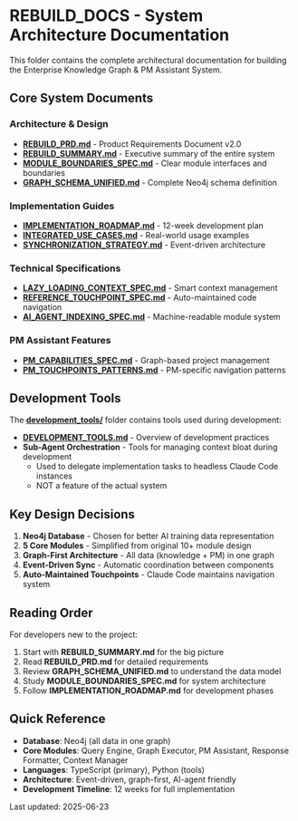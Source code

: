 # REBUILD_DOCS - System Architecture Documentation

This folder contains the complete architectural documentation for building the Enterprise Knowledge Graph & PM Assistant System.

## Core System Documents

### Architecture & Design
- **[REBUILD_PRD.md](./REBUILD_PRD.md)** - Product Requirements Document v2.0
- **[REBUILD_SUMMARY.md](./REBUILD_SUMMARY.md)** - Executive summary of the entire system
- **[MODULE_BOUNDARIES_SPEC.md](./MODULE_BOUNDARIES_SPEC.md)** - Clear module interfaces and boundaries
- **[GRAPH_SCHEMA_UNIFIED.md](./GRAPH_SCHEMA_UNIFIED.md)** - Complete Neo4j schema definition

### Implementation Guides
- **[IMPLEMENTATION_ROADMAP.md](./IMPLEMENTATION_ROADMAP.md)** - 12-week development plan
- **[INTEGRATED_USE_CASES.md](./INTEGRATED_USE_CASES.md)** - Real-world usage examples
- **[SYNCHRONIZATION_STRATEGY.md](./SYNCHRONIZATION_STRATEGY.md)** - Event-driven architecture

### Technical Specifications
- **[LAZY_LOADING_CONTEXT_SPEC.md](./LAZY_LOADING_CONTEXT_SPEC.md)** - Smart context management
- **[REFERENCE_TOUCHPOINT_SPEC.md](./REFERENCE_TOUCHPOINT_SPEC.md)** - Auto-maintained code navigation
- **[AI_AGENT_INDEXING_SPEC.md](./AI_AGENT_INDEXING_SPEC.md)** - Machine-readable module system

### PM Assistant Features
- **[PM_CAPABILITIES_SPEC.md](./PM_CAPABILITIES_SPEC.md)** - Graph-based project management
- **[PM_TOUCHPOINTS_PATTERNS.md](./PM_TOUCHPOINTS_PATTERNS.md)** - PM-specific navigation patterns

## Development Tools

The **[development_tools/](./development_tools/)** folder contains tools used during development:

- **[DEVELOPMENT_TOOLS.md](./DEVELOPMENT_TOOLS.md)** - Overview of development practices
- **Sub-Agent Orchestration** - Tools for managing context bloat during development
  - Used to delegate implementation tasks to headless Claude Code instances
  - NOT a feature of the actual system

## Key Design Decisions

1. **Neo4j Database** - Chosen for better AI training data representation
2. **5 Core Modules** - Simplified from original 10+ module design
3. **Graph-First Architecture** - All data (knowledge + PM) in one graph
4. **Event-Driven Sync** - Automatic coordination between components
5. **Auto-Maintained Touchpoints** - Claude Code maintains navigation system

## Reading Order

For developers new to the project:

1. Start with **REBUILD_SUMMARY.md** for the big picture
2. Read **REBUILD_PRD.md** for detailed requirements
3. Review **GRAPH_SCHEMA_UNIFIED.md** to understand the data model
4. Study **MODULE_BOUNDARIES_SPEC.md** for system architecture
5. Follow **IMPLEMENTATION_ROADMAP.md** for development phases

## Quick Reference

- **Database**: Neo4j (all data in one graph)
- **Core Modules**: Query Engine, Graph Executor, PM Assistant, Response Formatter, Context Manager
- **Languages**: TypeScript (primary), Python (tools)
- **Architecture**: Event-driven, graph-first, AI-agent friendly
- **Development Timeline**: 12 weeks for full implementation

Last updated: 2025-06-23
